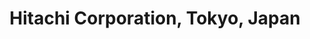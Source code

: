 ---
title: "Hitachi Corporation, Tokyo, Japan"
project_id: 
date: 
conference_id: ""
presenters:
   - peter_bandettini
summary: "Hitachi Corporation, Tokyo, Japan"
file: /assets/presentations/
filename: 
layout: presentation
---